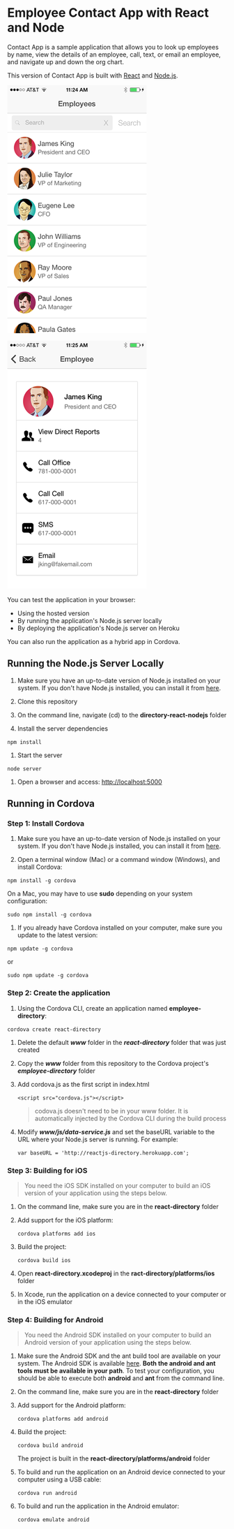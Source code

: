 
# Employee Contact App with React and Node

Contact App is a sample application that allows you to look up employees by name, view the details of an employee,
call, text, or email an employee, and navigate up and down the org chart.

This version of Contact App is built with [React](http://facebook.github.io/react/) and [Node.js]().

![alt tag](assets/directory_search.png)

![alt tag](assets/directory_details.png)

You can test the application in your browser:
- Using the hosted version
- By running the application's Node.js server locally
- By deploying the application's Node.js server on Heroku

You can also run the application as a hybrid app in Cordova.

## Running the Node.js Server Locally

1. Make sure you have an up-to-date version of Node.js installed on your system. If you don't have Node.js installed, you can install it from [here](http://nodejs.org/).

1. Clone this repository

1. On the command line, navigate (cd) to the **directory-react-nodejs** folder

1. Install the server dependencies

  ```
  npm install
  ```

1. Start the server

  ```
  node server
  ```

1. Open a browser and access: [http://localhost:5000](http://localhost:5000)


## Running in Cordova

### Step 1: Install Cordova

1. Make sure you have an up-to-date version of Node.js installed on your system. If you don't have Node.js installed, you can install it from [here](http://nodejs.org/).

1. Open a terminal window (Mac) or a command window (Windows), and install Cordova:

  ```
  npm install -g cordova
  ```

  On a Mac, you may have to use **sudo** depending on your system configuration:

  ```
  sudo npm install -g cordova
  ```

1. If you already have Cordova installed on your computer, make sure you update to the latest version:

  ```
  npm update -g cordova
  ```

  or

  ```
  sudo npm update -g cordova
  ```

### Step 2: Create the application

1. Using the Cordova CLI, create an application named **employee-directory**:

  ```
  cordova create react-directory
  ```

1. Delete the default ***www*** folder in the ***react-directory*** folder that was just created

1. Copy the ***www*** folder from this repository to the Cordova project's ***employee-directory*** folder

1. Add cordova.js as the first script in index.html

    ```
    <script src="cordova.js"></script>
    ```

    > codova.js doesn't need to be in your www folder. It is automatically injected by the Cordova CLI during the build process


1. Modify ***www/js/data-service.js*** and set the baseURL variable to the URL where your Node.js server is running. For example:

    ```
    var baseURL = 'http://reactjs-directory.herokuapp.com';
    ```


### Step 3: Building for iOS

> You need the iOS SDK installed on your computer to build an iOS version of your application
using the steps below.

1. On the command line, make sure you are in the **react-directory** folder

1. Add support for the iOS platform:

    ```
    cordova platforms add ios
    ```

1. Build the project:

    ```
    cordova build ios
    ```

1. Open **react-directory.xcodeproj** in the **ract-directory/platforms/ios** folder

1. In Xcode, run the application on a device connected to your computer or in the iOS emulator


### Step 4: Building for Android

> You need the Android SDK installed on your computer to build an Android version of your
application using the steps below.

1. Make sure the Android SDK and the ant build tool are available on your system. The Android SDK is available [here](http://developer.android.com/sdk/index.html). **Both the android and ant tools must be available in your path**. To test your configuration, you should be able to execute both **android** and **ant** from the command line.

1. On the command line, make sure you are in the **react-directory** folder

1. Add support for the Android platform:

    ```
    cordova platforms add android
    ```

1. Build the project:

    ```
    cordova build android
    ```

    The project is built in the **react-directory/platforms/android** folder


1. To build and run the application on an Android device connected to your computer using a USB cable:

    ```
    cordova run android
    ```

1. To build and run the application in the Android emulator:

    ```
    cordova emulate android
    ```
